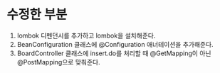 # 수정한 부분
1. lombok 디펜던시를 추가하고 lombok을 설치해준다.
2. BeanConfiguration 클래스에 @Configuration 애너테이션을 추가해준다.
3. BoardController 클래스에 insert.do를 처리할 때 @GetMapping이 아닌 @PostMapping으로 맞춰준다.


